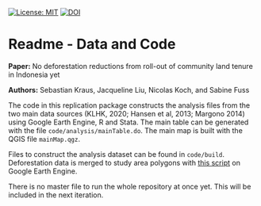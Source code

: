 [![License: MIT](https://img.shields.io/badge/License-MIT-yellow.svg)](https://opensource.org/licenses/MIT) [![DOI](https://zenodo.org/badge/320280586.svg)](https://zenodo.org/badge/latestdoi/320280586)

# Readme - Data and Code
**Paper:** No deforestation reductions from roll-out of community land tenure in Indonesia yet

**Authors:** Sebastian Kraus, Jacqueline Liu, Nicolas Koch, and Sabine Fuss

The code in this replication package constructs the analysis files from the two main data sources (KLHK, 2020; Hansen et al, 2013; Margono 2014) using Google Earth Engine, R and Stata. The main table can be generated with the file `code/analysis/mainTable.do`. The main map is built with the QGIS file `mainMap.qgz`. 

Files to construct the analysis dataset can be found in `code/build`. Deforestation data is merged to study area polygons with [this script](https://code.earthengine.google.com/ecf52ed8c490481ca7f024ee4a090512) on Google Earth Engine.

There is no master file to run the whole repository at once yet. This will be included in the next iteration.
